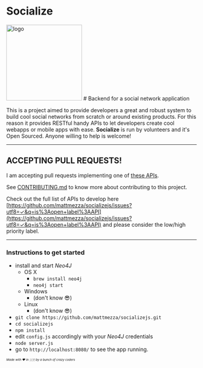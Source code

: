 Socialize
===========
<img src="https://cloud.githubusercontent.com/assets/1915989/10564717/1de2e414-75be-11e5-8956-3f4ba79f9674.png" width="200" alt="logo">
# Backend for a social network application

This is a project aimed to provide developers a great and robust system to build cool social networks from scratch or around existing products. For this reason it provides RESTful handy APIs to let developers create cool webapps or mobile apps with ease. **Socialize** is run by volunteers and it's Open Sourced. Anyone willing to help is welcome!

--------------

## ACCEPTING PULL REQUESTS!
I am accepting pull requests implementing one of [these APIs](https://github.com/mattmezza/socializejs/issues?utf8=✓&q=is%3Aopen+label%3Ahigh-priority+label%3AAPI).

See [CONTRIBUTING.md](https://github.com/mattmezza/socializejs/blob/master/CONTRIBUTING.md) to know more about contributing to this project.

Check out the full list of APIs to develop here [https://github.com/mattmezza/socializejs/issues?utf8=✓&q=is%3Aopen+label%3AAPI](https://github.com/mattmezza/socializejs/issues?utf8=✓&q=is%3Aopen+label%3AAPI) and please consider the low/high priority label.

-------------

### Instructions to get started

- install and start *Neo4J*
  - OS X
    - `brew install neo4j`
    - `neo4j start`
  - Windows
    - (don't know 😎)
  - Linux
    - (don't know 😎)
- `git clone https://github.com/mattmezza/socializejs.git`
- `cd socializejs`
- `npm install`
- edit `config.js` accordingly with your *Neo4J* credentials
- `node server.js`
- go to `http://localhost:8080/` to see the app running.



<p style="font-style: italic;font-size: 8px;">Made with ❤️ in 🇮🇹 by a bunch of crazy coders</p>
